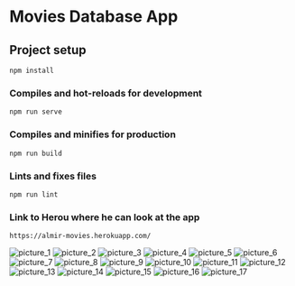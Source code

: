 # Movies Database App

## Project setup
```
npm install
```

### Compiles and hot-reloads for development
```
npm run serve
```

### Compiles and minifies for production
```
npm run build
```

### Lints and fixes files
```
npm run lint
```
### Link to Herou where he can look at the app
```
https://almir-movies.herokuapp.com/
```

![picture_1](https://user-images.githubusercontent.com/90575221/158251127-0bfe6b65-a1dc-47dc-aaa9-5af9f75fdfd5.png)
![picture_2](https://user-images.githubusercontent.com/90575221/158251653-c9cbadd6-4671-43b6-9542-cd0648bd3f13.png)
![picture_3](https://user-images.githubusercontent.com/90575221/158251730-2a3b8636-88e4-4120-b88c-a736cfe325b6.png)
![picture_4](https://user-images.githubusercontent.com/90575221/158251733-cba530a5-6abf-427b-8102-3c0df2b9f13c.png)
![picture_5](https://user-images.githubusercontent.com/90575221/158251740-233b8a56-eaa3-47fb-adfc-8625c7531e45.png)
![picture_6](https://user-images.githubusercontent.com/90575221/158251744-bae9a3d2-c41b-4cac-9e90-6e126c0f6ee8.png)
![picture_7](https://user-images.githubusercontent.com/90575221/158251751-d18bc73d-eae5-4998-bc99-dfb2f3d1e112.png)
![picture_8](https://user-images.githubusercontent.com/90575221/158251810-6d48dfac-fc18-40b5-bd2a-ab8984538f72.png)
![picture_9](https://user-images.githubusercontent.com/90575221/158251853-00e368f5-1ba7-419e-8d1e-58d0463a1c56.png)
![picture_10](https://user-images.githubusercontent.com/90575221/158251865-c11db1e4-2584-404f-a1ed-93bfb38357fb.png)
![picture_11](https://user-images.githubusercontent.com/90575221/158251877-2d0087e4-a6fe-4ca2-8672-a6a95393fcfc.png)
![picture_12](https://user-images.githubusercontent.com/90575221/158251886-4becb897-56e8-4b22-8f5b-c6ac7d0226d8.png)
![picture_13](https://user-images.githubusercontent.com/90575221/158251906-36354f19-0fbb-4140-8792-8c023f457408.png)
![picture_14](https://user-images.githubusercontent.com/90575221/158251919-2caa8421-2db2-4c7b-937d-4b48ea0401d4.png)
![picture_15](https://user-images.githubusercontent.com/90575221/158252030-41a8b66f-06b2-4420-8730-3d9ad2e69cd1.png)
![picture_16](https://user-images.githubusercontent.com/90575221/158252041-d93d04e1-6f34-49d1-9410-12f927ec71ed.png)
![picture_17](https://user-images.githubusercontent.com/90575221/158252052-42b298ee-bf37-4a07-b6c9-af46709f3584.png)
